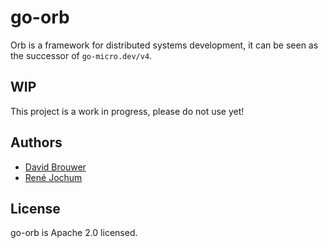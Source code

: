 # go-orb

Orb is a framework for distributed systems development, it can be seen as the successor of `go-micro.dev/v4`.

## WIP

This project is a work in progress, please do not use yet!

## Authors

- [David Brouwer](https://github.com/Davincible/)
- [René Jochum](https://github.com/jochumdev)

## License

go-orb is Apache 2.0 licensed.
